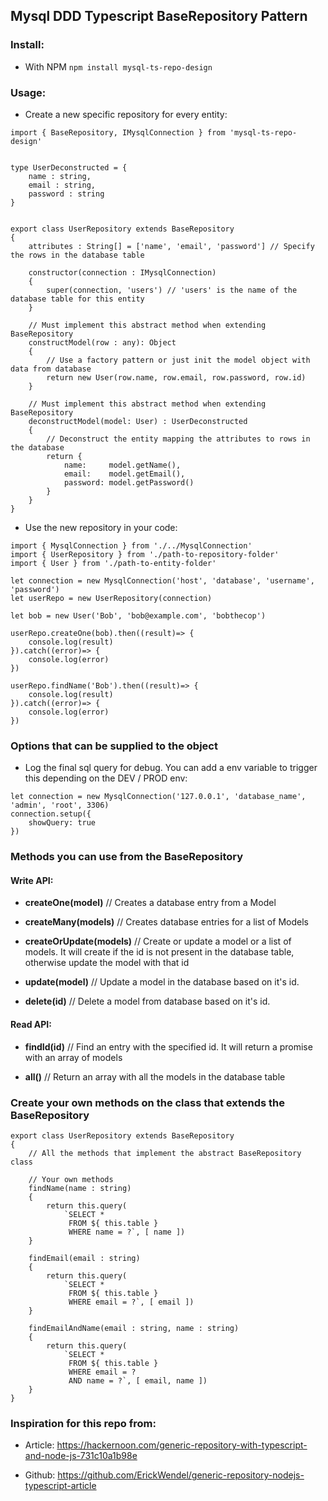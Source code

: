 ## Mysql DDD Typescript BaseRepository Pattern

### Install:

- With NPM  ``` npm install mysql-ts-repo-design ```

### Usage:

- Create a new specific repository for every entity:

```
import { BaseRepository, IMysqlConnection } from 'mysql-ts-repo-design'


type UserDeconstructed = {
    name : string,
    email : string,
    password : string
}


export class UserRepository extends BaseRepository
{
    attributes : String[] = ['name', 'email', 'password'] // Specify the rows in the database table

    constructor(connection : IMysqlConnection)
    {
        super(connection, 'users') // 'users' is the name of the database table for this entity
    }

    // Must implement this abstract method when extending BaseRepository
    constructModel(row : any): Object
    {
        // Use a factory pattern or just init the model object with data from database
        return new User(row.name, row.email, row.password, row.id)
    }

    // Must implement this abstract method when extending BaseRepository
    deconstructModel(model: User) : UserDeconstructed
    {
        // Deconstruct the entity mapping the attributes to rows in the database
        return {
            name:     model.getName(),
            email:    model.getEmail(),
            password: model.getPassword()
        }
    }
}
```

- Use the new repository in your code:

```
import { MysqlConnection } from './../MysqlConnection'
import { UserRepository } from './path-to-repository-folder'
import { User } from './path-to-entity-folder'

let connection = new MysqlConnection('host', 'database', 'username', 'password')
let userRepo = new UserRepository(connection)

let bob = new User('Bob', 'bob@example.com', 'bobthecop')

userRepo.createOne(bob).then((result)=> {
    console.log(result)
}).catch((error)=> {
    console.log(error)
})

userRepo.findName('Bob').then((result)=> {
    console.log(result)
}).catch((error)=> {
    console.log(error)
})

```


### Options that can be supplied to the object

- Log the final sql query for debug. You can add a env variable to trigger this depending on the DEV / PROD env:

```
let connection = new MysqlConnection('127.0.0.1', 'database_name', 'admin', 'root', 3306)
connection.setup({
    showQuery: true
})
```

### Methods you can use from the BaseRepository

#### Write API:

- **createOne(model)** // Creates a database entry from a Model

- **createMany(models)** // Creates database entries for a list of Models

- **createOrUpdate(models)** // Create or update a model or a list of models. It will create if the id is not present in the database table, otherwise update the model with that id

- **update(model)** // Update a model in the database based on it's id.

- **delete(id)** // Delete a model from database based on it's id.


#### Read API:

- **findId(id)** // Find an entry with the specified id. It will return a promise with an array of models

- **all()** // Return an array with all the models in the database table


### Create your own methods on the class that extends the BaseRepository

```
export class UserRepository extends BaseRepository
{
    // All the methods that implement the abstract BaseRepository class

    // Your own methods
    findName(name : string)
    {
        return this.query(
            `SELECT *
             FROM ${ this.table }
             WHERE name = ?`, [ name ])
    }

    findEmail(email : string)
    {
        return this.query(
            `SELECT *
             FROM ${ this.table }
             WHERE email = ?`, [ email ])
    }

    findEmailAndName(email : string, name : string)
    {
        return this.query(
            `SELECT *
             FROM ${ this.table }
             WHERE email = ?
             AND name = ?`, [ email, name ])
    }
}

```

### Inspiration for this repo from:

- Article: https://hackernoon.com/generic-repository-with-typescript-and-node-js-731c10a1b98e

- Github: https://github.com/ErickWendel/generic-repository-nodejs-typescript-article
